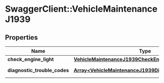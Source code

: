 # SwaggerClient::VehicleMaintenanceJ1939

## Properties
Name | Type | Description | Notes
------------ | ------------- | ------------- | -------------
**check_engine_light** | [**VehicleMaintenanceJ1939CheckEngineLight**](VehicleMaintenanceJ1939CheckEngineLight.md) |  | [optional] 
**diagnostic_trouble_codes** | [**Array&lt;VehicleMaintenanceJ1939DiagnosticTroubleCodes&gt;**](VehicleMaintenanceJ1939DiagnosticTroubleCodes.md) | J1939 DTCs. | [optional] 


